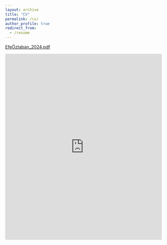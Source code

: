 ```yaml
---
layout: archive
title: "CV"
permalink: /cv/
author_profile: true
redirect_from:
  - /resume
---
```


[EfeÖztaban_2024.pdf](https://github.com/user-attachments/files/17579105/efeoztaban_CV.pdf)

<iframe src="https://drive.google.com/file/d/15qLAgmsaFhm5BYYAILbZin67QZ6xDLNt/view?usp=sharing" style="width:100%; height:600px;" frameborder="0" allowfullscreen></iframe>


